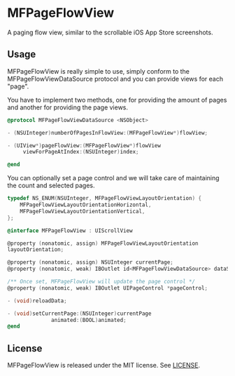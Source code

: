 # MFPageFlowView

A paging flow view, similar to the scrollable iOS App Store screenshots.

## Usage

MFPageFlowView is really simple to use, simply conform to the
MFPageFlowViewDataSource protocol and you can provide views for each "page".

You have to implement two methods, one for providing the amount of pages and
another for providing the page views.

```objective-c
@protocol MFPageFlowViewDataSource <NSObject>

- (NSUInteger)numberOfPagesInFlowView:(MFPageFlowView*)flowView;

- (UIView*)pageFlowView:(MFPageFlowView*)flowView
     viewForPageAtIndex:(NSUInteger)index;

@end
```

You can optionally set a page control and we will take care of maintaining the
count and selected pages.

```objective-c
typedef NS_ENUM(NSUInteger, MFPageFlowViewLayoutOrientation) {
    MFPageFlowViewLayoutOrientationHorizontal,
    MFPageFlowViewLayoutOrientationVertical,
};

@interface MFPageFlowView : UIScrollView

@property (nonatomic, assign) MFPageFlowViewLayoutOrientation
layoutOrientation;

@property (nonatomic, assign) NSUInteger currentPage;
@property (nonatomic, weak) IBOutlet id<MFPageFlowViewDataSource> dataSource;

/** Once set, MFPageFlowView will update the page control */
@property (nonatomic, weak) IBOutlet UIPageControl *pageControl;

- (void)reloadData;

- (void)setCurrentPage:(NSUInteger)currentPage
              animated:(BOOL)animated;
@end
```

## License

MFPageFlowView is released under the MIT license. See [LICENSE](LICENSE).

